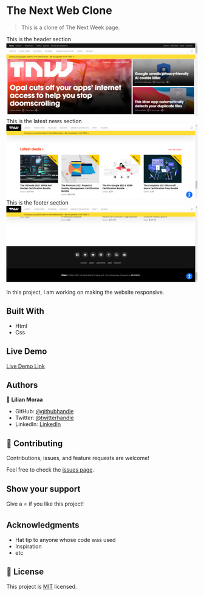# The Next Web Clone

> This is a clone of The Next Week page.

This is the header section
![screenshot](./img/header.png)
This is the latest news section
![screenshot](./img/latest.png)
This is the footer section
![screenshot](./img/footer.png)


In this project, I am working on making the website responsive.

## Built With

- Html
- Css

## Live Demo

[Live Demo Link](https://livedemo.com)

## Authors

👤 **Lilian Moraa**

- GitHub: [@githubhandle](https://github.com/lily-coder)
- Twitter: [@twitterhandle](https://mobile.twitter.com/LilianM53742529)
- LinkedIn: [LinkedIn](https://www.linkedin.com/in/lilian-moraa-99950b1b8)


## 🤝 Contributing

Contributions, issues, and feature requests are welcome!

Feel free to check the [issues page](../../issues/).

## Show your support

Give a ⭐️ if you like this project!

## Acknowledgments

- Hat tip to anyone whose code was used
- Inspiration
- etc

## 📝 License

This project is [MIT](./MIT.md) licensed.